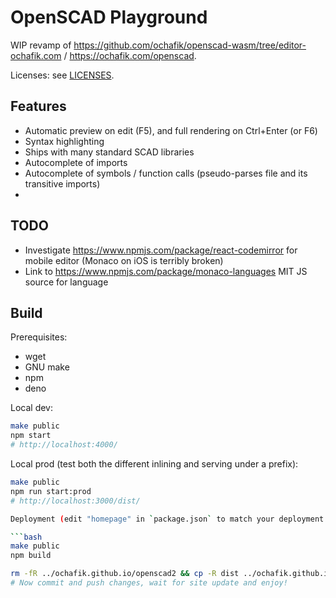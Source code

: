 # OpenSCAD Playground

WIP revamp of https://github.com/ochafik/openscad-wasm/tree/editor-ochafik.com / https://ochafik.com/openscad.

Licenses: see [LICENSES](./LICENSES).

## Features

- Automatic preview on edit (F5), and full rendering on Ctrl+Enter (or F6)
- Syntax highlighting
- Ships with many standard SCAD libraries
- Autocomplete of imports
- Autocomplete of symbols / function calls (pseudo-parses file and its transitive imports)
- 

## TODO

- Investigate https://www.npmjs.com/package/react-codemirror for mobile editor (Monaco on iOS is terribly broken)
- Link to https://www.npmjs.com/package/monaco-languages MIT JS source for language 
## Build

Prerequisites:
*   wget
*   GNU make
*   npm
*   deno

Local dev:

```bash
make public
npm start
# http://localhost:4000/
```

Local prod (test both the different inlining and serving under a prefix):

```bash
make public
npm run start:prod
# http://localhost:3000/dist/

Deployment (edit "homepage" in `package.json` to match your deployment root!):

```bash
make public
npm build

rm -fR ../ochafik.github.io/openscad2 && cp -R dist ../ochafik.github.io/openscad2 
# Now commit and push changes, wait for site update and enjoy!
```
